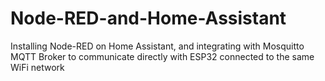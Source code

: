 # Node-RED-and-Home-Assistant
Installing Node-RED on Home Assistant, and integrating with Mosquitto MQTT Broker to communicate directly with ESP32 connected to the same WiFi network
